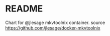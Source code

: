 # README

Chart for @jlesage mkvtoolnix container.
source <https://github.com/jlesage/docker-mkvtoolnix>
